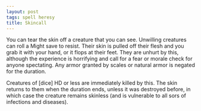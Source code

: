 ```yaml
---
layout: post
tags: spell heresy
title: Skincall
---
```

You can tear the skin off a creature that you can see. Unwilling creatures can roll a Might save to resist. Their skin is pulled off their flesh and you grab it with your hand, or it flops at their feet. They are unhurt by this, although the experience is horrifying and call for a fear or morale check for anyone spectating. Any armor granted by scales or natural armor is negated for the duration.

Creatures of [dice] HD or less are immediately killed by this. The skin returns to them when the duration ends, unless it was destroyed before, in which case the creature remains skinless (and is vulnerable to all sors of infections and diseases).
